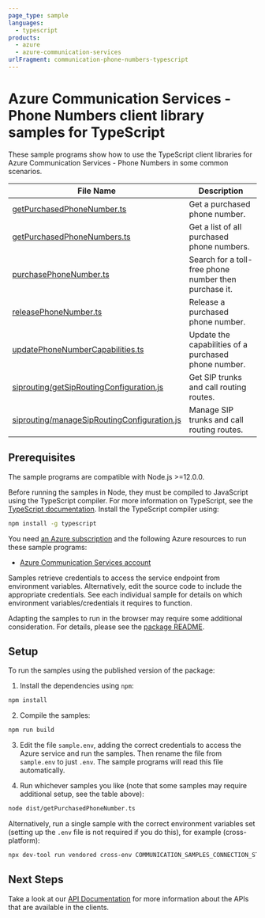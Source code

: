 ```yaml
---
page_type: sample
languages:
  - typescript
products:
  - azure
  - azure-communication-services
urlFragment: communication-phone-numbers-typescript
---
```


# Azure Communication Services - Phone Numbers client library samples for TypeScript

These sample programs show how to use the TypeScript client libraries for Azure Communication Services - Phone Numbers in some common scenarios.

| **File Name**                                                                | **Description**                                       |
| ---------------------------------------------------------------------------- | ----------------------------------------------------- |
| [getPurchasedPhoneNumber.ts][getpurchasedphonenumber]                        | Get a purchased phone number.                         |
| [getPurchasedPhoneNumbers.ts][getpurchasedphonenumbers]                      | Get a list of all purchased phone numbers.            |
| [purchasePhoneNumber.ts][purchasephonenumber]                                | Search for a toll-free phone number then purchase it. |
| [releasePhoneNumber.ts][releasephonenumber]                                  | Release a purchased phone number.                     |
| [updatePhoneNumberCapabilities.ts][updatephonenumbercapabilities]            | Update the capabilities of a purchased phone number.  |
| [siprouting/getSipRoutingConfiguration.js][getsiproutingconfiguration]       | Get SIP trunks and call routing routes.               |
| [siprouting/manageSipRoutingConfiguration.js][managesiproutingconfiguration] | Manage SIP trunks and call routing routes.            |

## Prerequisites

The sample programs are compatible with Node.js >=12.0.0.

Before running the samples in Node, they must be compiled to JavaScript using the TypeScript compiler. For more information on TypeScript, see the [TypeScript documentation][typescript]. Install the TypeScript compiler using:

```bash
npm install -g typescript
```

You need [an Azure subscription][freesub] and the following Azure resources to run these sample programs:

- [Azure Communication Services account][createinstance_azurecommunicationservicesaccount]

Samples retrieve credentials to access the service endpoint from environment variables. Alternatively, edit the source code to include the appropriate credentials. See each individual sample for details on which environment variables/credentials it requires to function.

Adapting the samples to run in the browser may require some additional consideration. For details, please see the [package README][package].

## Setup

To run the samples using the published version of the package:

1. Install the dependencies using `npm`:

```bash
npm install
```

2. Compile the samples:

```bash
npm run build
```

3. Edit the file `sample.env`, adding the correct credentials to access the Azure service and run the samples. Then rename the file from `sample.env` to just `.env`. The sample programs will read this file automatically.

4. Run whichever samples you like (note that some samples may require additional setup, see the table above):

```bash
node dist/getPurchasedPhoneNumber.ts
```

Alternatively, run a single sample with the correct environment variables set (setting up the `.env` file is not required if you do this), for example (cross-platform):

```bash
npx dev-tool run vendored cross-env COMMUNICATION_SAMPLES_CONNECTION_STRING="<communication samples connection string>" PHONE_NUMBER_TO_GET="<phone number to get>" AZURE_PHONE_NUMBER="<azure phone number>" node dist/getPurchasedPhoneNumber.js
```

## Next Steps

Take a look at our [API Documentation][apiref] for more information about the APIs that are available in the clients.

[getpurchasedphonenumber]: https://github.com/Azure/azure-sdk-for-js/blob/main/sdk/communication/communication-phone-numbers/samples/v1/typescript/src/getPurchasedPhoneNumber.ts
[getpurchasedphonenumbers]: https://github.com/Azure/azure-sdk-for-js/blob/main/sdk/communication/communication-phone-numbers/samples/v1/typescript/src/getPurchasedPhoneNumbers.ts
[purchasephonenumber]: https://github.com/Azure/azure-sdk-for-js/blob/main/sdk/communication/communication-phone-numbers/samples/v1/typescript/src/purchasePhoneNumber.ts
[releasephonenumber]: https://github.com/Azure/azure-sdk-for-js/blob/main/sdk/communication/communication-phone-numbers/samples/v1/typescript/src/releasePhoneNumber.ts
[updatephonenumbercapabilities]: https://github.com/Azure/azure-sdk-for-js/blob/main/sdk/communication/communication-phone-numbers/samples/v1/typescript/src/updatePhoneNumberCapabilities.ts
[getsiproutingconfiguration]: https://github.com/Azure/azure-sdk-for-js/blob/main/sdk/communication/communication-phone-numbers/samples/v1/javascript/siprouting/getSipRoutingConfiguration.js
[managesiproutingconfiguration]: https://github.com/Azure/azure-sdk-for-js/blob/main/sdk/communication/communication-phone-numbers/samples/v1/javascript/siprouting/manageSipRoutingConfiguration.js
[apiref]: https://docs.microsoft.com/javascript/api/@azure/communication-phone-numbers
[freesub]: https://azure.microsoft.com/free/
[createinstance_azurecommunicationservicesaccount]: https://docs.microsoft.com/azure/communication-services/quickstarts/create-communication-resource
[package]: https://github.com/Azure/azure-sdk-for-js/tree/main/sdk/communication/communication-phone-numbers/README.md
[typescript]: https://www.typescriptlang.org/docs/home.html
